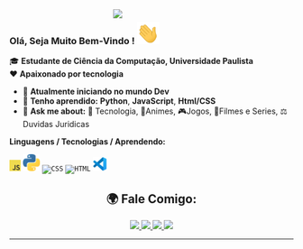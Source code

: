 <img align='right' width=320 src="https://image.freepik.com/vetores-gratis/quarto-acolhedor-de-garoto-adolescente-no-vetor-de-desenhos-animados-interiores-de-sotao-com-janela-do-telhado_33099-1327.jpg">

### Olá, Seja Muito Bem-Vindo ! <img src="https://raw.githubusercontent.com/ABSphreak/ABSphreak/master/gifs/Hi.gif" width="40px"> 

🎓 **Estudante de Ciência da Computação, Universidade Paulista**<br>❤️ **Apaixonado por tecnologia**
  
  - 🔭 **Atualmente iniciando no mundo Dev**
  - 🌱 **Tenho aprendido:** **Python**, **JavaScript**, **Html/CSS**
  - 💬 **Ask me about:** 🔋 Tecnologia, :ramen:Animes, :video_game:Jogos, :movie_camera:Filmes e Series, :balance_scale: Duvidas Juridicas

**Linguagens / Tecnologias / Aprendendo:**


<code><img alt="JavaScript" title="JavScript" height="20" src="icon/javascript.png"></code>
<code><img alt="Python" title="Python" height="30" src="icon/python.png"></code>
<code><img alt="CSS" title="CSS" height="24" src="https://user-images.githubusercontent.com/38081852/87240029-0f067100-c3ec-11ea-8075-74e821ece9c0.png"></code>
<code><img alt="HTML" title="HTML" height="24" src="https://user-images.githubusercontent.com/38081852/87240030-0f9f0780-c3ec-11ea-8370-829ea755b6e9.png"></code>
<code><img alt="Visual Studio Code" title="Visual Studio Code" height="25" src="icon/vscode.png"></code>

<div align=center>

## 🌍 **Fale Comigo:**

<a href="https://www.linkedin.com/in/wescley-alves-batista-9627a3198/" target="_blank">
<img width=30 src="https://user-images.githubusercontent.com/38081852/86829801-3b786100-c06b-11ea-81de-7c1023d6214a.png">
</a>

<a href="https://api.whatsapp.com/send?phone=+5511952466698" target="_blank">
<img width=30 src="https://user-images.githubusercontent.com/38081852/86829802-3b786100-c06b-11ea-9290-94a373b50d6f.png">
</a>

<a href="mailto:wescley.sp@hotmail.com" target="_blank">
<img width=30 src="https://icon2.cleanpng.com/20180826/qzl/kisspng-microsoft-outlook-outlook-com-microsoft-corporatio-5b82dea1c48f40.3981951015353033298051.jpg">
</a>

<a href="https://www.instagram.com/wescley.sp/?hl=pt-br" target="_blank">
<img width=30 src="https://png.pngtree.com/element_our/md/20180506/md_5aeee1cb35919.jpg">
</a>



</div>

---
